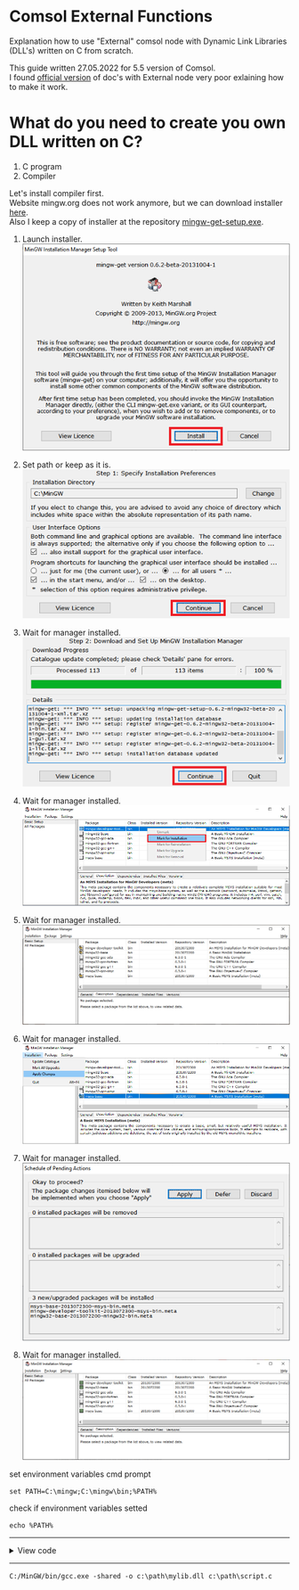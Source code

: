 # Comsol External Functions
Explanation how to use "External" comsol node with Dynamic Link Libraries (DLL's) written on C from scratch.

This guide written 27.05.2022 for 5.5 version of Comsol.\
I found [official version](https://doc.comsol.com/5.5/doc/com.comsol.help.comsol/comsol_ref_definitions.12.047.html) of doc's with External node very poor exlaining how to make it work.

# What do you need to create you own DLL written on C?
1. C program
2. Compiler

Let's install compiler first.\
Website mingw.org does not work anymore, but we can download installer [here](https://sourceforge.net/projects/mingw/).\
Also I keep a copy of installer at the repository [mingw-get-setup.exe]().

1. Launch installer.\
![Launch installer](https://github.com/byquip/Comsol-External-Functions/blob/main/pictures/mingw_s_1.png)

2. Set path or keep as it is.\
![Set path or keep as it is.](https://github.com/byquip/Comsol-External-Functions/blob/main/pictures/mingw_s_2.png)

3. Wait for manager installed.\
![Wait for manager installed.](https://github.com/byquip/Comsol-External-Functions/blob/main/pictures/mingw_s_3.png)

4. Wait for manager installed.\
![Wait for manager installed.](https://github.com/byquip/Comsol-External-Functions/blob/main/pictures/mingw_s_4.png)

5. Wait for manager installed.\
![Wait for manager installed.](https://github.com/byquip/Comsol-External-Functions/blob/main/pictures/mingw_s_5.png)

6. Wait for manager installed.\
![Wait for manager installed.](https://github.com/byquip/Comsol-External-Functions/blob/main/pictures/mingw_s_6.png)

7. Wait for manager installed.\
![Wait for manager installed.](https://github.com/byquip/Comsol-External-Functions/blob/main/pictures/mingw_s_7.png)

8. Wait for manager installed.\
![Wait for manager installed.](https://github.com/byquip/Comsol-External-Functions/blob/main/pictures/mingw_s_8.png)

set environment variables
cmd prompt
```shell script
set PATH=C:\mingw;C:\mingw\bin;%PATH%
```
check if environment variables setted
```shell script
echo %PATH%
```

---

<details>
<summary style="font-size:14px">View code</summary>
<p>

\```md
  code

\```

</p></details>

---

```shell script
C:/MinGW/bin/gcc.exe -shared -o c:\path\mylib.dll c:\path\script.c
```

